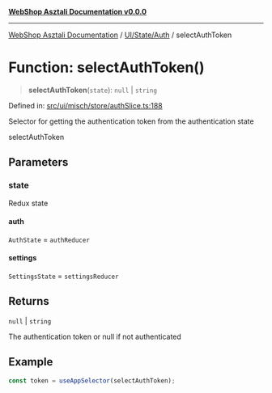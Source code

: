 [**WebShop Asztali Documentation v0.0.0**](../../../../README.md)

***

[WebShop Asztali Documentation](../../../../modules.md) / [UI/State/Auth](../README.md) / selectAuthToken

# Function: selectAuthToken()

> **selectAuthToken**(`state`): `null` \| `string`

Defined in: [src/ui/misch/store/authSlice.ts:188](https://github.com/yourusername/webshop_asztali/blob/6cd6b8ff5f7d5531f80a92ddbde9cd7ab8ecd569/src/ui/misch/store/authSlice.ts#L188)

Selector for getting the authentication token from the authentication state

 selectAuthToken

## Parameters

### state

Redux state

#### auth

`AuthState` = `authReducer`

#### settings

`SettingsState` = `settingsReducer`

## Returns

`null` \| `string`

The authentication token or null if not authenticated

## Example

```ts
const token = useAppSelector(selectAuthToken);
```
